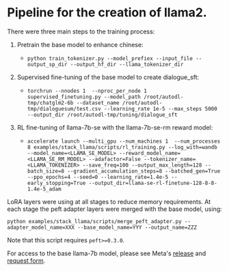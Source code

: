 # Pipeline for the creation of llama2.
There were three main steps to the training process:
1. Pretrain the base model to enhance chinese:
    - `python train_tokenizer.py --model_prefiex --input_file --output_sp_dir --output_hf_dir --llama_tokenizer_dir`

2. Supervised fine-tuning of the base model to create dialogue_sft:
    - `torchrun --nnodes 1  --nproc_per_node 1 supervised_finetuning.py --model_path /root/autodl-tmp/chatglm2-6b --dataset_name /root/autodl-tmp/dialoguesum/test.csv --learning_rate 1e-5 --max_steps 5000 --output_dir /root/autodl-tmp/tuning/dialogue_sft`

3. RL fine-tuning of llama-7b-se with the llama-7b-se-rm reward model:
    - `accelerate launch --multi_gpu --num_machines 1  --num_processes 8 examples/stack_llama/scripts/rl_training.py --log_with=wandb --model_name=<LLAMA_SE_MODEL> --reward_model_name=<LLAMA_SE_RM_MODEL> --adafactor=False --tokenizer_name=<LLAMA_TOKENIZER> --save_freq=100 --output_max_length=128 --batch_size=8 --gradient_accumulation_steps=8 --batched_gen=True --ppo_epochs=4 --seed=0 --learning_rate=1.4e-5 --early_stopping=True --output_dir=llama-se-rl-finetune-128-8-8-1.4e-5_adam`


LoRA layers were using at all stages to reduce memory requirements. 
At each stage the peft adapter layers were merged with the base model, using: 
```shell
python examples/stack_llama/scripts/merge_peft_adapter.py --adapter_model_name=XXX --base_model_name=YYY --output_name=ZZZ
```
Note that this script requires `peft>=0.3.0`.

For access to the base llama-7b model, please see Meta's [release](https://ai.facebook.com/blog/large-language-model-llama-meta-ai/) and [request form](https://docs.google.com/forms/d/e/1FAIpQLSfqNECQnMkycAp2jP4Z9TFX0cGR4uf7b_fBxjY_OjhJILlKGA/viewform).